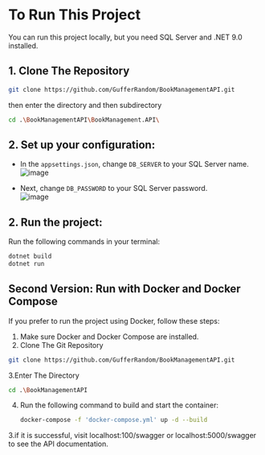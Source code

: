 # To Run This Project

You can run this project locally, but you need SQL Server and .NET 9.0 installed.
## 1. Clone The Repository
```bash
git clone https://github.com/GufferRandom/BookManagementAPI.git
```
then enter the directory and then subdirectory 
```bash
cd .\BookManagementAPI\BookManagement.API\
```
## 2. Set up your configuration:

- In the `appsettings.json`, change `DB_SERVER` to your SQL Server name.  
  ![image](https://github.com/user-attachments/assets/151fd13b-2359-4ed2-b430-2579b2365386)

- Next, change `DB_PASSWORD` to your SQL Server password.  
  ![image](https://github.com/user-attachments/assets/2afd3ac9-f8b9-432b-b461-128161809813)

## 2. Run the project:

Run the following commands in your terminal:

```bash
dotnet build
dotnet run
```

## Second Version: Run with Docker and Docker Compose

If you prefer to run the project using Docker, follow these steps:

1. Make sure Docker and Docker Compose are installed.
2. Clone The Git Repository
 ```bash
git clone https://github.com/GufferRandom/BookManagementAPI.git
```
3.Enter The Directory
```bash
cd .\BookManagementAPI
```
4. Run the following command to build and start the container:

   ```bash
   docker-compose -f 'docker-compose.yml' up -d --build
3.if it is  successful, visit localhost:100/swagger or  localhost:5000/swagger to see the API documentation.
